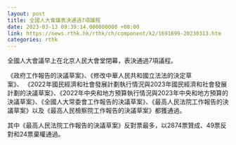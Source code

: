 ```yaml
---
layout: post
title: 全國人大會議表決通過7項議程
date: 2023-03-13 09:39:14.000000000 +08:00
link: https://news.rthk.hk/rthk/ch/component/k2/1691699-20230313.htm
categories: rthk
---
```


全國人大會議早上在北京人民大會堂閉幕，表決通過7項議程。

《政府工作報告的決議草案》、《修改中華人民共和國立法法的決定草案》、 《2022年國民經濟和社會發展計劃執行情況與2023年國民經濟和社會發展計劃的決議草案》、《2022年中央和地方預算執行情況與2023年中央和地方預算的決議草案》、《全國人大常委會工作報告的決議草案》、《最高人民法院工作報告的決議草案》以及《最高人民檢察院工作報告的決議草案》都獲通過。

其中《最高人民法院工作報告的決議草案》反對票最多，以2874票贊成、49票反對和24票棄權通過。
